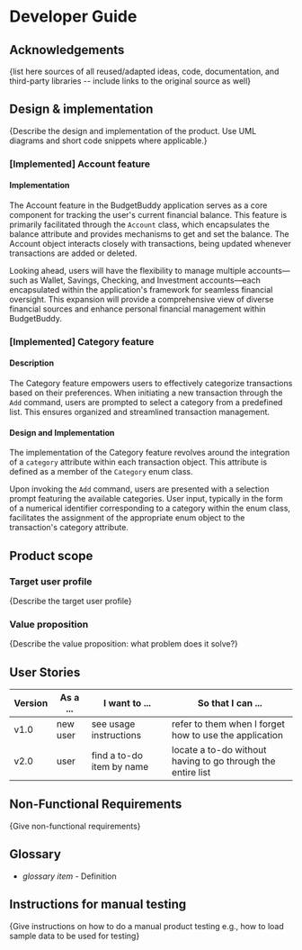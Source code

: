 # Developer Guide

## Acknowledgements

{list here sources of all reused/adapted ideas, code, documentation, and third-party libraries -- include links to the original source as well}

## Design & implementation

{Describe the design and implementation of the product. Use UML diagrams and short code snippets where applicable.}

### [Implemented] Account feature
#### Implementation
The Account feature in the BudgetBuddy application serves as a core component for tracking the user's current financial 
balance. This feature is primarily facilitated through the `Account` class, which encapsulates the balance attribute and
provides mechanisms to get and set the balance. The Account object interacts closely with transactions, being updated 
whenever transactions are added or deleted.

Looking ahead, users will have the flexibility to manage multiple accounts—such as Wallet, Savings, Checking, and 
Investment accounts—each encapsulated within the application's framework for seamless financial oversight. This 
expansion will provide a comprehensive view of diverse financial sources and enhance personal financial management 
within BudgetBuddy.

### [Implemented] Category feature

#### Description

The Category feature empowers users to effectively categorize transactions based on their preferences. When initiating a
new transaction through the `Add` command, users are prompted to select a category from a predefined list. This ensures
organized and streamlined transaction management.

#### Design and Implementation

The implementation of the Category feature revolves around the integration of a `category` attribute within each
transaction object. This attribute is defined as a member of the `Category` enum class.

Upon invoking the `Add` command, users are presented with a selection prompt featuring the available categories. User
input, typically in the form of a numerical identifier corresponding to a category within the enum class, facilitates
the assignment of the appropriate enum object to the transaction's category attribute.

## Product scope
### Target user profile

{Describe the target user profile}

### Value proposition

{Describe the value proposition: what problem does it solve?}

## User Stories

|Version| As a ... | I want to ... | So that I can ...|
|--------|----------|---------------|------------------|
|v1.0|new user|see usage instructions|refer to them when I forget how to use the application|
|v2.0|user|find a to-do item by name|locate a to-do without having to go through the entire list|

## Non-Functional Requirements

{Give non-functional requirements}

## Glossary

* *glossary item* - Definition

## Instructions for manual testing

{Give instructions on how to do a manual product testing e.g., how to load sample data to be used for testing}
